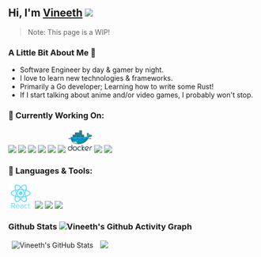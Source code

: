 ## Hi, I'm [Vineeth][website] <img src="https://github.com/TheDudeThatCode/TheDudeThatCode/blob/master/Assets/Hi.gif" width="30">

> Note: This page is a WIP!

### A Little Bit About Me 📎
- Software Engineer by day & gamer by night.
- I love to learn new technologies & frameworks.
- Primarily a Go developer; Learning how to write some Rust!
- If I start talking about anime and/or video games, I probably won't stop.

### 🌱 Currently Working On:
<a href="https://go.dev/" target="_blank"><img height="50" src="https://www.vectorlogo.zone/logos/golang/golang-icon.svg"></a>
<a href="https://www.rust-lang.org/" target="_blank"><img height="50" src="https://www.vectorlogo.zone/logos/rust-lang/rust-lang-ar21.svg"></a>
<a href="https://www.gnu.org/software/bash" target="_blank"><img height="50" src="https://www.vectorlogo.zone/logos/gnu_bash/gnu_bash-ar21.svg"></a>
<a href="https://aws.amazon.com" target="_blank"> <img height="50" src="https://www.vectorlogo.zone/logos/amazon_aws/amazon_aws-ar21.svg"/></a>
<a href="https://grafana.com/" target="_blank"> <img height="50" src="https://www.vectorlogo.zone/logos/grafana/grafana-icon.svg"/></a>
<a href="https://kubernetes.io/" target="_blank"><img height="50" src="https://www.vectorlogo.zone/logos/kubernetes/kubernetes-ar21.svg"></a>
<a href="https://www.docker.com/" target="_blank"><img height="50" src="https://raw.githubusercontent.com/devicons/devicon/master/icons/docker/docker-original-wordmark.svg"></a>
<a href="https://www.ansible.com/" target="_blank"><img height="50" src="https://www.vectorlogo.zone/logos/ansible/ansible-ar21.svg"></a>
<a href="https://letsencrypt.org/" target="_blank"><img height="50" src="https://www.vectorlogo.zone/logos/letsencrypt/letsencrypt-icon.svg"></a>

### 🌱 Languages & Tools:
<a href="https://reactjs.org/" target="_blank"><img height="50" src="https://raw.githubusercontent.com/devicons/devicon/master/icons/react/react-original-wordmark.svg"></a>
<a href="https://graphql.org/" target="_blank"><img height="50" src="https://www.vectorlogo.zone/logos/graphql/graphql-icon.svg"></a>
<a href="https://www.raspberrypi.com/" target="_blank"><img height="50" src="https://www.vectorlogo.zone/logos/raspberrypi/raspberrypi-icon.svg"></a>
<a href="https://grpc.io/" target="_blank"><img height="50" src="https://www.vectorlogo.zone/logos/grpcio/grpcio-ar21.svg"></a>


### Github Stats ![Vineeth's Github Activity Graph](https://activity-graph.herokuapp.com/graph?username=vilakshminar&theme=tokyo-night)
<table align="center" border="0" cellpadding="0" cellspacing="0">
    <thead>
        <tr>
            <td><img src="https://github-readme-stats.vercel.app/api?username=vilakshminar&count_private=true&show_icons=true&locale=en&theme=tokyonight" alt="Vineeth's GitHub Stats" /></td>
            <td><img src = "https://github-readme-streak-stats.herokuapp.com?user=vilakshminar&theme=tokyonight&hide_border=true"></td>
        </tr>
    </thead>
</table>

[website]: https://www.linkedin.com/in/vinitlaks/
